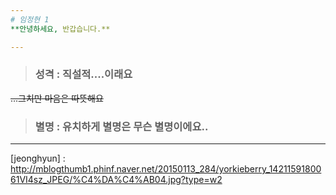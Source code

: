 ```yaml
---
# 임정현 1
**안녕하세요, 반갑습니다.**

---
```

> ### 성격 : 직설적....이래요
~~...그치만 마음은 따뜻해요~~
> ### 별명 : 유치하게 별명은 무슨 별명이에요..

---
[jeonghyun] : http://mblogthumb1.phinf.naver.net/20150113_284/yorkieberry_1421159180061VI4sz_JPEG/%C4%DA%C4%AB04.jpg?type=w2
